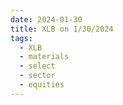 ```yaml
---
date: 2024-01-30
title: XLB on 1/30/2024
tags: 
  - XLB
  - materials
  - select
  - sector
  - equities
---
```

<div class="post">
<snapshot-grid 
    :reports="['2024/01/29/CTA/XLB', '2024/01/30/CTA/XLB', '2024/01/30/MTP/XLB']"
    chart="2024/01/30/Chart/XLB"
/>
<p>

</p>
<p>

</p>
</div>